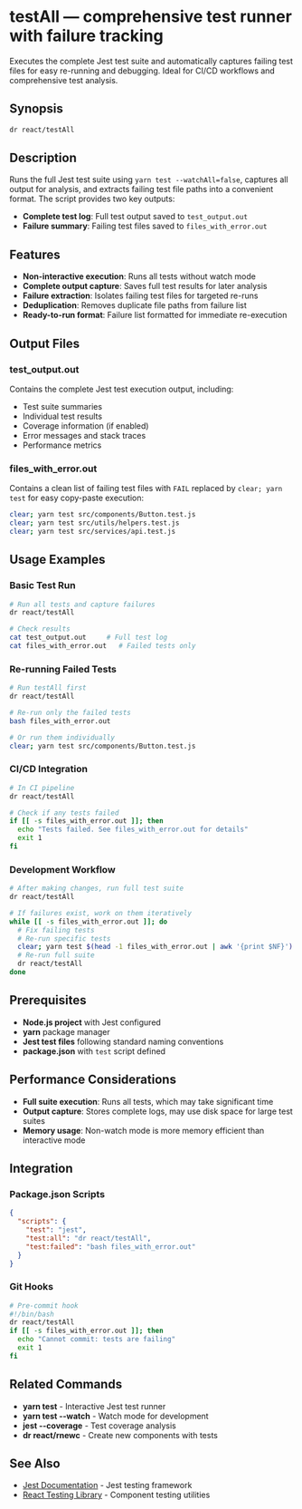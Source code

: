 # testAll — comprehensive test runner with failure tracking

Executes the complete Jest test suite and automatically captures failing test files for easy re-running and debugging. Ideal for CI/CD workflows and comprehensive test analysis.

## Synopsis

```bash
dr react/testAll
```

## Description

Runs the full Jest test suite using `yarn test --watchAll=false`, captures all output for analysis, and extracts failing test file paths into a convenient format. The script provides two key outputs:

- **Complete test log**: Full test output saved to `test_output.out`
- **Failure summary**: Failing test files saved to `files_with_error.out`

## Features

- **Non-interactive execution**: Runs all tests without watch mode
- **Complete output capture**: Saves full test results for later analysis
- **Failure extraction**: Isolates failing test files for targeted re-runs
- **Deduplication**: Removes duplicate file paths from failure list
- **Ready-to-run format**: Failure list formatted for immediate re-execution

## Output Files

### test_output.out

Contains the complete Jest test execution output, including:

- Test suite summaries
- Individual test results
- Coverage information (if enabled)
- Error messages and stack traces
- Performance metrics

### files_with_error.out

Contains a clean list of failing test files with `FAIL` replaced by `clear; yarn test` for easy copy-paste execution:

```bash
clear; yarn test src/components/Button.test.js
clear; yarn test src/utils/helpers.test.js
clear; yarn test src/services/api.test.js
```

## Usage Examples

### Basic Test Run

```bash
# Run all tests and capture failures
dr react/testAll

# Check results
cat test_output.out     # Full test log
cat files_with_error.out   # Failed tests only
```

### Re-running Failed Tests

```bash
# Run testAll first
dr react/testAll

# Re-run only the failed tests
bash files_with_error.out

# Or run them individually
clear; yarn test src/components/Button.test.js
```

### CI/CD Integration

```bash
# In CI pipeline
dr react/testAll

# Check if any tests failed
if [[ -s files_with_error.out ]]; then
  echo "Tests failed. See files_with_error.out for details"
  exit 1
fi
```

### Development Workflow

```bash
# After making changes, run full test suite
dr react/testAll

# If failures exist, work on them iteratively
while [[ -s files_with_error.out ]]; do
  # Fix failing tests
  # Re-run specific tests
  clear; yarn test $(head -1 files_with_error.out | awk '{print $NF}')
  # Re-run full suite
  dr react/testAll
done
```

## Prerequisites

- **Node.js project** with Jest configured
- **yarn** package manager
- **Jest test files** following standard naming conventions
- **package.json** with `test` script defined

## Performance Considerations

- **Full suite execution**: Runs all tests, which may take significant time
- **Output capture**: Stores complete logs, may use disk space for large test suites
- **Memory usage**: Non-watch mode is more memory efficient than interactive mode

## Integration

### Package.json Scripts

```json
{
  "scripts": {
    "test": "jest",
    "test:all": "dr react/testAll",
    "test:failed": "bash files_with_error.out"
  }
}
```

### Git Hooks

```bash
# Pre-commit hook
#!/bin/bash
dr react/testAll
if [[ -s files_with_error.out ]]; then
  echo "Cannot commit: tests are failing"
  exit 1
fi
```

## Related Commands

- **yarn test** - Interactive Jest test runner
- **yarn test --watch** - Watch mode for development
- **jest --coverage** - Test coverage analysis
- **dr react/rnewc** - Create new components with tests

## See Also

- [Jest Documentation](https://jestjs.io/) - Jest testing framework
- [React Testing Library](https://testing-library.com/docs/react-testing-library/intro/) - Component testing utilities
